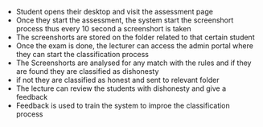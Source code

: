 - Student opens their desktop and visit the assessment page
- Once they start the assessment, the system start the screenshort process thus every 10 second a screenshort is taken
- The screenshorts are stored on the folder related to that certain student
- Once the exam is done, the lecturer can access the admin portal where they can start the classification process
- The Screenshorts are analysed for any match with the rules and if they are found they are classified as dishonesty
- if not they are classified as honest and sent to relevant folder
- The lecture can review the students with dishonesty and give a feedback
- Feedback is used to train the system to improe the classification process
